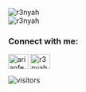 

![r3nyah](https://github-readme-stats.vercel.app/api/top-langs/?username=r3nyah&theme=dark&show_icons=true&hide_border=true&text_color=fff&bg_color=151B23)
<br>
![r3nyah](https://github-readme-stats.vercel.app/api?username=r3nyah&theme=dark&&show_icons=true&hide_border=true&text_color=fff&bg_color=151B23)

<h3 align="left">Connect with me:</h3>
<p align="left">
 <a href="https://www.linkedin.com/in/arianfebrian/" target="blank"><img align="center"
      src="https://raw.githubusercontent.com/rahuldkjain/github-profile-readme-generator/master/src/images/icons/Social/linked-in-alt.svg"
      alt="arianfebrian" height="30" width="40" /></a>
  <a href="https://www.instagram.com/r3nyahphelia" target="blank"><img align="center"
      src="https://raw.githubusercontent.com/rahuldkjain/github-profile-readme-generator/master/src/images/icons/Social/instagram.svg"
      alt="r3nyahphelia" height="30" width="40" /></a>
      </p>

![visitors](https://visitor-badge.glitch.me/badge?page_id=r3nyah)
<!---
ariannnnnnn/ariannnnnnn is a ✨ special ✨ repository because its `README.md` (this file) appears on your GitHub profile.
You can click the Preview link to take a look at your changes.
--->

